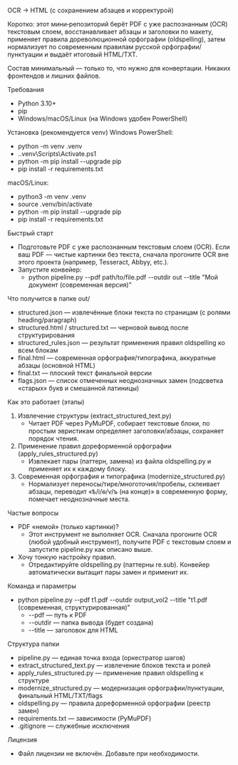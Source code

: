 OCR → HTML (с сохранением абзацев и корректурой)

Коротко: этот мини‑репозиторий берёт PDF с уже распознанным (OCR) текстовым слоем, восстанавливает абзацы и заголовки по макету, применяет правила дореволюционной орфографии (oldspelling), затем нормализует по современным правилам русской орфографии/пунктуации и выдаёт итоговый HTML/TXT.

Состав минимальный — только то, что нужно для конвертации. Никаких фронтендов и лишних файлов.

Требования
- Python 3.10+
- pip
- Windows/macOS/Linux (на Windows удобен PowerShell)

Установка (рекомендуется venv)
Windows PowerShell:
- python -m venv .venv
- .\.venv\Scripts\Activate.ps1
- python -m pip install --upgrade pip
- pip install -r requirements.txt

macOS/Linux:
- python3 -m venv .venv
- source .venv/bin/activate
- python -m pip install --upgrade pip
- pip install -r requirements.txt

Быстрый старт
- Подготовьте PDF с уже распознанным текстовым слоем (OCR). Если ваш PDF — чистые картинки без текста, сначала прогоните OCR вне этого проекта (например, Tesseract, Abbyy, etc.).
- Запустите конвейер:
  - python pipeline.py --pdf path/to/file.pdf --outdir out --title "Мой документ (современная версия)"

Что получится в папке out/
- structured.json — извлечённые блоки текста по страницам (с ролями heading/paragraph)
- structured.html / structured.txt — черновой вывод после структурирования
- structured_rules.json — результат применения правил oldspelling ко всем блокам
- final.html — современная орфография/типографика, аккуратные абзацы (основной HTML)
- final.txt — плоский текст финальной версии
- flags.json — список отмеченных неоднозначных замен (подсветка «старых» букв и смешанной латиницы)

Как это работает (этапы)
1) Извлечение структуры (extract_structured_text.py)
   - Читает PDF через PyMuPDF, собирает текстовые блоки, по простым эвристикам определяет заголовки/абзацы, сохраняет порядок чтения.
2) Применение правил дореформенной орфографии (apply_rules_structured.py)
   - Извлекает пары (паттерн, замена) из файла oldspelling.py и применяет их к каждому блоку.
3) Современная орфография и типографика (modernize_structured.py)
   - Нормализует переносы/тире/многоточия/пробелы, склеивает абзацы, переводит «ѣ/і/ѳ/ѵ/ъ (на конце)» в современную форму, помечает неоднозначные места.

Частые вопросы
- PDF «немой» (только картинки)?
  - Этот инструмент не выполняет OCR. Сначала прогоните OCR (любой удобный инструмент), получите PDF с текстовым слоем и запустите pipeline.py как описано выше.
- Хочу тонкую настройку правил.
  - Отредактируйте oldspelling.py (паттерны re.sub). Конвейер автоматически вытащит пары замен и применит их.

Команда и параметры
- python pipeline.py --pdf t1.pdf --outdir output_vol2 --title "t1.pdf (современная, структурированная)"
  - --pdf — путь к PDF
  - --outdir — папка вывода (будет создана)
  - --title — заголовок для HTML

Структура папки
- pipeline.py — единая точка входа (оркестратор шагов)
- extract_structured_text.py — извлечение блоков текста и ролей
- apply_rules_structured.py — применение правил oldspelling к структуре
- modernize_structured.py — модернизация орфографии/пунктуации, финальный HTML/TXT/flags
- oldspelling.py — правила дореформенной орфографии (реестр замен)
- requirements.txt — зависимости (PyMuPDF)
- .gitignore — служебные исключения

Лицензия
- Файл лицензии не включён. Добавьте при необходимости.

